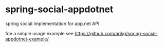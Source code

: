 spring-social-appdotnet
=======================

spring social implementation for app.net API

foe a simple usage example see https://github.com/arikg/spring-social-appdotnet-example/